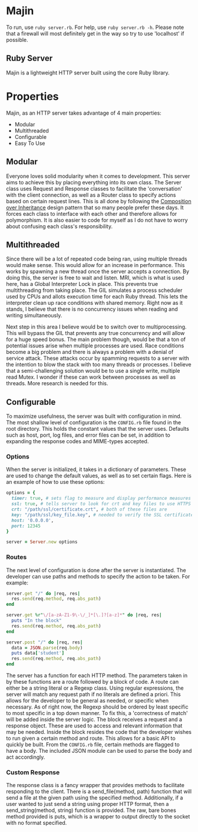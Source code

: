 # Majin
To run, use `ruby server.rb`. For help, use `ruby server.rb -h`. Please note that a firewall will most definitely get in the way so try to use 'localhost' if possible.
## Ruby Server
Majin is a lightweight HTTP server built using the core Ruby library.

# Properties
Majin, as an HTTP server takes advantage of 4 main properties:
- Modular
- Multithreaded
- Configurable
- Easy To Use

## Modular
Everyone loves solid modularity when it comes to development. This server aims to achieve this by placing everything into its own class. The Server class uses Request and Response classes to facilitate the 'conversation' with the client connection, as well as a Router class to specify actions based on certain request lines. This is all done by following the [Composition over Inheritance](https://en.wikipedia.org/wiki/Composition_over_inheritance) design pattern that so many people prefer these days. It forces each class to interface with each other and therefore allows for polymorphism. It is also easier to code for myself as I do not have to worry about confusing each class's responsibility.

## Multithreaded
Since there will be a lot of repeated code being ran, using multiple threads would make sense. This would allow for an increase in performance. This works by spawning a new thread once the server accepts a connection. By doing this, the server is free to wait and listen. MRI, which is what is used here, has a Global Interpreter Lock in place. This prevents true multithreading from taking place. The GIL simulates a process scheduler used by CPUs and allots execution time for each Ruby thread. This lets the interpreter clean up race conditions with shared memory. Right now as it stands, I believe that there is no concurrency issues when reading and writing simultaneously.

Next step in this area I believe would be to switch over to multiprocessing. This will bypass the GIL that prevents any true concurrency and will allow for a huge speed bonus. The main problem though, would be that a ton of potential issues arise when multiple processes are used. Race conditions become a big problem and there is always a problem with a denial of service attack. These attacks occur by spamming requests to a server with the intention to blow the stack with too many threads or processes. I believe that a semi-challenging solution would be to use a single write, multiple read Mutex. I wonder if these can work between processes as well as threads. More research is needed for this.

## Configurable
To maximize usefulness, the server was built with configuration in mind. The most shallow level of configuration is the `CONFIG.rb` file found in the root directory. This holds the constant values that the server uses. Defaults such as host, port, log files, and error files can be set, in addition to expanding the response codes and MIME-types accepted.
### Options
When the server is initialized, it takes in a dictionary of parameters. These are used to change the default values, as well as to set certain flags. Here is an example of how to use these options:
```Ruby
options = {
  timer: true, # sets flag to measure and display performance measures
  ssl: true, # tells server to look for crt and key files to use HTTPS
  crt: "/path/ssl/certificate.crt", # both of these files are
  key: "/path/ssl/key_file.key", # needed to verify the SSL certificate
  host: '0.0.0.0',
  port: 12345
}

server = Server.new options
```
### Routes
The next level of configuration is done after the server is instantiated. The developer can use paths and methods to specify the action to be taken. For example:
```ruby
server.get "/" do |req, res|
  res.send(req.method, req.abs_path)
end

server.get %r"\/[a-zA-Z1-9\-\/_]*[\.]?[a-z]*" do |req, res|
  puts "In the block"
  res.send(req.method, req.abs_path)
end

server.post "/" do |req, res|
  data = JSON.parse(req.body)
  puts data['student']
  res.send(req.method, req.abs_path)
end  
```
The server has a function for each HTTP method. The parameters taken in by these functions are a route followed by a block of code. A route can either be a string literal or a Regexp class. Using regular expressions, the server will match any request path if no literals are defined a priori. This allows for the developer to be general as needed, or specific when necessary. As of right now, the Regexp should be ordered by least specific to most specific in a top down manner. To fix this, a 'correctness of match' will be added inside the server logic.
The block receives a request and a response object. These are used to access and relevant information that may be needed. Inside the block resides the code that the developer wishes to run given a certain method and route. This allows for a basic API to quickly be built. From the `CONFIG.rb` file, certain methods are flagged to have a body. The included JSON module can be used to parse the body and act accordingly.
### Custom Response
The response class is a fancy wrapper that provides methods to facilitate responding to the client. There is a send_file(method, path) function that will send a file at the given path using the specified method. Additionally, if a user wanted to just send a string using proper HTTP format, then a send_string(method, string) function is provided. The raw, bare bones method provided is puts, which is a wrapper to output directly to the socket with no format specified.
